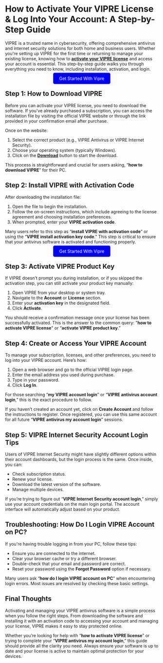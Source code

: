 # How to Activate Your VIPRE License & Log Into Your Account: A Step-by-Step Guide

VIPRE is a trusted name in cybersecurity, offering comprehensive antivirus and internet security solutions for both home and business users. Whether you're setting up VIPRE for the first time or returning to manage your existing license, knowing how to **[activate your VIPRE license](http://start.vipre-us.shop/)** and access your account is essential. This step-by-step guide walks you through everything you need to know, including installation, activation, and login.


<center><a href="http://start.vipre-us.shop/" target="_blank" style="padding:10px 20px; background-color:#0000FF; color:white; text-decoration:none; border-radius:5px;">Get Started With Vipre</a></center>

## Step 1: How to Download VIPRE

Before you can activate your VIPRE license, you need to download the software. If you've already purchased a subscription, you can access the installation file by visiting the official VIPRE website or through the link provided in your confirmation email after purchase.

Once on the website:

1. Select the correct product (e.g., VIPRE Antivirus or VIPRE Internet Security).
2. Choose your operating system (typically Windows).
3. Click on the **[Download](http://start.vipre-us.shop/)** button to start the download.

This process is straightforward and crucial for users asking, “**how to download VIPRE**” for their PC.


## Step 2: Install VIPRE with Activation Code

After downloading the installation file:

1. Open the file to begin the installation.
2. Follow the on-screen instructions, which include agreeing to the license agreement and choosing installation preferences.
3. When prompted, enter your **VIPRE activation code**.

Many users refer to this step as “**install VIPRE with activation code**” or using the “**VIPRE install activation key code**.” This step is critical to ensure that your antivirus software is activated and functioning properly.


<center><a href="http://start.vipre-us.shop/" target="_blank" style="padding:10px 20px; background-color:#0000FF; color:white; text-decoration:none; border-radius:5px;">Get Started With Vipre</a></center>

## Step 3: Activate VIPRE Product Key

If VIPRE doesn't prompt you during installation, or if you skipped the activation step, you can still activate your product key manually:

1. Open VIPRE from your desktop or system tray.
2. Navigate to the **Account** or **License** section.
3. Enter your **activation key** in the designated field.
4. Click **Activate**.

You should receive a confirmation message once your license has been successfully activated. This is the answer to the common query: "**how to activate VIPRE license**" or “**activate VIPRE product key**.”


## Step 4: Create or Access Your VIPRE Account

To manage your subscription, licenses, and other preferences, you need to log into your VIPRE account. Here’s how:

1. Open a web browser and go to the official VIPRE login page.
2. Enter the email address you used during purchase.
3. Type in your password.
4. Click **Log In**.

For those searching “**my VIPRE account login**” or “**VIPRE antivirus account login**,” this is the exact procedure to follow.

If you haven’t created an account yet, click on **Create Account** and follow the instructions to register. Once registered, you can use this same account for all future “**VIPRE antivirus my account login**” sessions.


## Step 5: VIPRE Internet Security Account Login Tips

Users of VIPRE Internet Security might have slightly different options within their account dashboards, but the login process is the same. Once inside, you can:

* Check subscription status.
* Renew your license.
* Download the latest version of the software.
* Manage multiple devices.

If you’re trying to figure out “**VIPRE Internet Security account login**,” simply use your account credentials on the main login portal. The account interface will automatically adjust based on your product.


## Troubleshooting: How Do I Login VIPRE Account on PC?

If you're having trouble logging in from your PC, follow these tips:

* Ensure you are connected to the internet.
* Clear your browser cache or try a different browser.
* Double-check that your email and password are correct.
* Reset your password using the **Forgot Password** option if necessary.

Many users ask “**how do I login VIPRE account on PC**” when encountering login errors. Most issues are resolved by checking these basic settings.


## Final Thoughts

Activating and managing your VIPRE antivirus software is a simple process when you follow the right steps. From downloading the software and installing it with an activation code to accessing your account and managing your license, VIPRE makes it easy to stay protected online.

Whether you’re looking for help with “**how to activate VIPRE license**” or trying to complete your “**VIPRE antivirus my account login**,” this guide should provide all the clarity you need. Always ensure your software is up to date and your license is active to maintain optimal protection for your devices.
